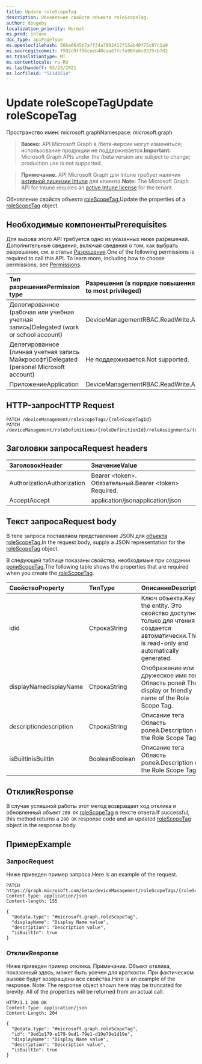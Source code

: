 ```yaml
---
title: Update roleScopeTag
description: Обновление свойств объекта roleScopeTag.
author: dougeby
localization_priority: Normal
ms.prod: intune
doc_type: apiPageType
ms.openlocfilehash: 56ba0645b7aff34a7902417f15ab40f75c07c1a9
ms.sourcegitcommit: f592c9ff96ceeb40caa67fcfe90fe6c8525cb7d2
ms.translationtype: MT
ms.contentlocale: ru-RU
ms.lasthandoff: 03/23/2021
ms.locfileid: "51141514"
---
```

# <a name="update-rolescopetag"></a><span data-ttu-id="88e39-103">Update roleScopeTag</span><span class="sxs-lookup"><span data-stu-id="88e39-103">Update roleScopeTag</span></span>

<span data-ttu-id="88e39-104">Пространство имен: microsoft.graph</span><span class="sxs-lookup"><span data-stu-id="88e39-104">Namespace: microsoft.graph</span></span>

> <span data-ttu-id="88e39-105">**Важно:** API Microsoft Graph в /бета-версии могут изменяться; использование продукции не поддерживается.</span><span class="sxs-lookup"><span data-stu-id="88e39-105">**Important:** Microsoft Graph APIs under the /beta version are subject to change; production use is not supported.</span></span>

> <span data-ttu-id="88e39-106">**Примечание.** API Microsoft Graph для Intune требует наличия [активной лицензии Intune](https://go.microsoft.com/fwlink/?linkid=839381) для клиента.</span><span class="sxs-lookup"><span data-stu-id="88e39-106">**Note:** The Microsoft Graph API for Intune requires an [active Intune license](https://go.microsoft.com/fwlink/?linkid=839381) for the tenant.</span></span>

<span data-ttu-id="88e39-107">Обновление свойств объекта [roleScopeTag.](../resources/intune-rbac-rolescopetag.md)</span><span class="sxs-lookup"><span data-stu-id="88e39-107">Update the properties of a [roleScopeTag](../resources/intune-rbac-rolescopetag.md) object.</span></span>

## <a name="prerequisites"></a><span data-ttu-id="88e39-108">Необходимые компоненты</span><span class="sxs-lookup"><span data-stu-id="88e39-108">Prerequisites</span></span>
<span data-ttu-id="88e39-p101">Для вызова этого API требуется одно из указанных ниже разрешений. Дополнительные сведения, включая сведения о том, как выбрать разрешения, см. в статье [Разрешения](/graph/permissions-reference).</span><span class="sxs-lookup"><span data-stu-id="88e39-p101">One of the following permissions is required to call this API. To learn more, including how to choose permissions, see [Permissions](/graph/permissions-reference).</span></span>

|<span data-ttu-id="88e39-111">Тип разрешения</span><span class="sxs-lookup"><span data-stu-id="88e39-111">Permission type</span></span>|<span data-ttu-id="88e39-112">Разрешения (в порядке повышения привилегий)</span><span class="sxs-lookup"><span data-stu-id="88e39-112">Permissions (from least to most privileged)</span></span>|
|:---|:---|
|<span data-ttu-id="88e39-113">Делегированное (рабочая или учебная учетная запись)</span><span class="sxs-lookup"><span data-stu-id="88e39-113">Delegated (work or school account)</span></span>|<span data-ttu-id="88e39-114">DeviceManagementRBAC.ReadWrite.All</span><span class="sxs-lookup"><span data-stu-id="88e39-114">DeviceManagementRBAC.ReadWrite.All</span></span>|
|<span data-ttu-id="88e39-115">Делегированное (личная учетная запись Майкрософт)</span><span class="sxs-lookup"><span data-stu-id="88e39-115">Delegated (personal Microsoft account)</span></span>|<span data-ttu-id="88e39-116">Не поддерживается.</span><span class="sxs-lookup"><span data-stu-id="88e39-116">Not supported.</span></span>|
|<span data-ttu-id="88e39-117">Приложение</span><span class="sxs-lookup"><span data-stu-id="88e39-117">Application</span></span>|<span data-ttu-id="88e39-118">DeviceManagementRBAC.ReadWrite.All</span><span class="sxs-lookup"><span data-stu-id="88e39-118">DeviceManagementRBAC.ReadWrite.All</span></span>|

## <a name="http-request"></a><span data-ttu-id="88e39-119">HTTP-запрос</span><span class="sxs-lookup"><span data-stu-id="88e39-119">HTTP Request</span></span>
<!-- {
  "blockType": "ignored"
}
-->
``` http
PATCH /deviceManagement/roleScopeTags/{roleScopeTagId}
PATCH /deviceManagement/roleDefinitions/{roleDefinitionId}/roleAssignments/{roleAssignmentId}/microsoft.graph.deviceAndAppManagementRoleAssignment/roleScopeTags/{roleScopeTagId}
```

## <a name="request-headers"></a><span data-ttu-id="88e39-120">Заголовки запроса</span><span class="sxs-lookup"><span data-stu-id="88e39-120">Request headers</span></span>
|<span data-ttu-id="88e39-121">Заголовок</span><span class="sxs-lookup"><span data-stu-id="88e39-121">Header</span></span>|<span data-ttu-id="88e39-122">Значение</span><span class="sxs-lookup"><span data-stu-id="88e39-122">Value</span></span>|
|:---|:---|
|<span data-ttu-id="88e39-123">Authorization</span><span class="sxs-lookup"><span data-stu-id="88e39-123">Authorization</span></span>|<span data-ttu-id="88e39-124">Bearer &lt;token&gt;. Обязательный.</span><span class="sxs-lookup"><span data-stu-id="88e39-124">Bearer &lt;token&gt; Required.</span></span>|
|<span data-ttu-id="88e39-125">Accept</span><span class="sxs-lookup"><span data-stu-id="88e39-125">Accept</span></span>|<span data-ttu-id="88e39-126">application/json</span><span class="sxs-lookup"><span data-stu-id="88e39-126">application/json</span></span>|

## <a name="request-body"></a><span data-ttu-id="88e39-127">Текст запроса</span><span class="sxs-lookup"><span data-stu-id="88e39-127">Request body</span></span>
<span data-ttu-id="88e39-128">В теле запроса поставляем представление JSON для [объекта roleScopeTag.](../resources/intune-rbac-rolescopetag.md)</span><span class="sxs-lookup"><span data-stu-id="88e39-128">In the request body, supply a JSON representation for the [roleScopeTag](../resources/intune-rbac-rolescopetag.md) object.</span></span>

<span data-ttu-id="88e39-129">В следующей таблице показаны свойства, необходимые при создании [ролиScopeTag.](../resources/intune-rbac-rolescopetag.md)</span><span class="sxs-lookup"><span data-stu-id="88e39-129">The following table shows the properties that are required when you create the [roleScopeTag](../resources/intune-rbac-rolescopetag.md).</span></span>

|<span data-ttu-id="88e39-130">Свойство</span><span class="sxs-lookup"><span data-stu-id="88e39-130">Property</span></span>|<span data-ttu-id="88e39-131">Тип</span><span class="sxs-lookup"><span data-stu-id="88e39-131">Type</span></span>|<span data-ttu-id="88e39-132">Описание</span><span class="sxs-lookup"><span data-stu-id="88e39-132">Description</span></span>|
|:---|:---|:---|
|<span data-ttu-id="88e39-133">id</span><span class="sxs-lookup"><span data-stu-id="88e39-133">id</span></span>|<span data-ttu-id="88e39-134">Строка</span><span class="sxs-lookup"><span data-stu-id="88e39-134">String</span></span>|<span data-ttu-id="88e39-135">Ключ объекта.</span><span class="sxs-lookup"><span data-stu-id="88e39-135">Key of the entity.</span></span> <span data-ttu-id="88e39-136">Это свойство доступно только для чтения и создается автоматически.</span><span class="sxs-lookup"><span data-stu-id="88e39-136">This is read-only and automatically generated.</span></span>|
|<span data-ttu-id="88e39-137">displayName</span><span class="sxs-lookup"><span data-stu-id="88e39-137">displayName</span></span>|<span data-ttu-id="88e39-138">Строка</span><span class="sxs-lookup"><span data-stu-id="88e39-138">String</span></span>|<span data-ttu-id="88e39-139">Отображение или дружеское имя тега Область ролей.</span><span class="sxs-lookup"><span data-stu-id="88e39-139">The display or friendly name of the Role Scope Tag.</span></span>|
|<span data-ttu-id="88e39-140">description</span><span class="sxs-lookup"><span data-stu-id="88e39-140">description</span></span>|<span data-ttu-id="88e39-141">Строка</span><span class="sxs-lookup"><span data-stu-id="88e39-141">String</span></span>|<span data-ttu-id="88e39-142">Описание тега Область ролей.</span><span class="sxs-lookup"><span data-stu-id="88e39-142">Description of the Role Scope Tag.</span></span>|
|<span data-ttu-id="88e39-143">isBuiltIn</span><span class="sxs-lookup"><span data-stu-id="88e39-143">isBuiltIn</span></span>|<span data-ttu-id="88e39-144">Boolean</span><span class="sxs-lookup"><span data-stu-id="88e39-144">Boolean</span></span>|<span data-ttu-id="88e39-145">Описание тега Область ролей.</span><span class="sxs-lookup"><span data-stu-id="88e39-145">Description of the Role Scope Tag.</span></span>|



## <a name="response"></a><span data-ttu-id="88e39-146">Отклик</span><span class="sxs-lookup"><span data-stu-id="88e39-146">Response</span></span>
<span data-ttu-id="88e39-147">В случае успешной работы этот метод возвращает код отклика и обновленный объект `200 OK` [roleScopeTag](../resources/intune-rbac-rolescopetag.md) в тексте ответа.</span><span class="sxs-lookup"><span data-stu-id="88e39-147">If successful, this method returns a `200 OK` response code and an updated [roleScopeTag](../resources/intune-rbac-rolescopetag.md) object in the response body.</span></span>

## <a name="example"></a><span data-ttu-id="88e39-148">Пример</span><span class="sxs-lookup"><span data-stu-id="88e39-148">Example</span></span>

### <a name="request"></a><span data-ttu-id="88e39-149">Запрос</span><span class="sxs-lookup"><span data-stu-id="88e39-149">Request</span></span>
<span data-ttu-id="88e39-150">Ниже приведен пример запроса.</span><span class="sxs-lookup"><span data-stu-id="88e39-150">Here is an example of the request.</span></span>
``` http
PATCH https://graph.microsoft.com/beta/deviceManagement/roleScopeTags/{roleScopeTagId}
Content-type: application/json
Content-length: 155

{
  "@odata.type": "#microsoft.graph.roleScopeTag",
  "displayName": "Display Name value",
  "description": "Description value",
  "isBuiltIn": true
}
```

### <a name="response"></a><span data-ttu-id="88e39-151">Отклик</span><span class="sxs-lookup"><span data-stu-id="88e39-151">Response</span></span>
<span data-ttu-id="88e39-p103">Ниже приведен пример отклика. Примечание. Объект отклика, показанный здесь, может быть усечен для краткости. При фактическом вызове будут возвращены все свойства.</span><span class="sxs-lookup"><span data-stu-id="88e39-p103">Here is an example of the response. Note: The response object shown here may be truncated for brevity. All of the properties will be returned from an actual call.</span></span>
``` http
HTTP/1.1 200 OK
Content-Type: application/json
Content-Length: 204

{
  "@odata.type": "#microsoft.graph.roleScopeTag",
  "id": "9ed1e179-e179-9ed1-79e1-d19e79e1d19e",
  "displayName": "Display Name value",
  "description": "Description value",
  "isBuiltIn": true
}
```




